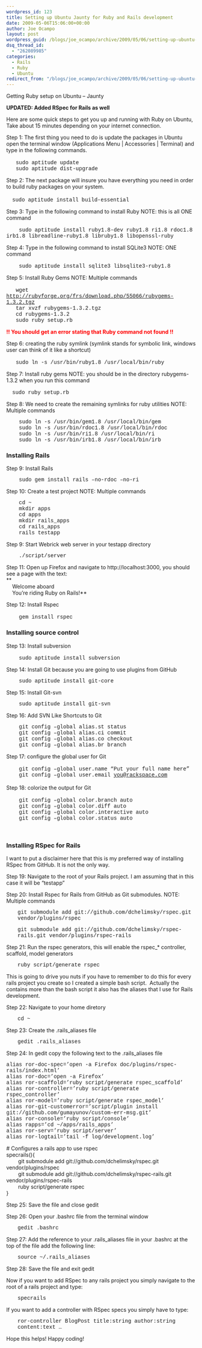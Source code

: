 ```yaml
---
wordpress_id: 123
title: Setting up Ubuntu Jaunty for Ruby and Rails development
date: 2009-05-06T15:06:00+00:00
author: Joe Ocampo
layout: post
wordpress_guid: /blogs/joe_ocampo/archive/2009/05/06/setting-up-ubuntu-jaunty-for-ruby-and-rails-development.aspx
dsq_thread_id:
  - "262089985"
categories:
  - Rails
  - Ruby
  - Ubuntu
redirect_from: "/blogs/joe_ocampo/archive/2009/05/06/setting-up-ubuntu-jaunty-for-ruby-and-rails-development.aspx/"
---
```

Getting Ruby setup on Ubuntu &ndash; Jaunty

**UPDATED: Added RSpec for Rails as well**

Here are some quick steps to get you up and running with Ruby on Ubuntu, Take about 15 minutes depending on your internet connection.

Step 1: The first thing you need to do is update the packages in Ubuntu open the terminal window (Applications Menu | Accessories | Terminal) and type in the following commands.  
&nbsp;&nbsp;&nbsp;   
<span style="font-family: courier new,courier">&nbsp;&nbsp; sudo aptitude update<br />&nbsp;&nbsp; sudo aptitude dist-upgrade</span>

Step 2: The next package will insure you have everything you need in order to build ruby packages on your system.  
&nbsp;&nbsp;&nbsp;   
&nbsp;&nbsp;&nbsp; <span style="font-family: courier new,courier">sudo aptitude install build-essential</span>

Step 3: Type in the following command to install Ruby NOTE: this is all ONE command  
<span style="font-family: courier new,courier"><br />&nbsp;&nbsp;&nbsp; sudo aptitude install ruby1.8-dev ruby1.8 ri1.8 rdoc1.8 irb1.8 libreadline-ruby1.8 libruby1.8 libopenssl-ruby</span>

Step 4: Type in the following command to install SQLite3 NOTE: ONE command  
<span style="font-family: courier new,courier"><br />&nbsp;&nbsp;&nbsp; sudo aptitude install sqlite3 libsqlite3-ruby1.8</span>

Step 5: Install Ruby Gems NOTE: Multiple commands  
&nbsp;&nbsp;&nbsp;&nbsp;&nbsp;&nbsp;&nbsp;   
<span style="font-family: courier new,courier">&nbsp;&nbsp; wget http://rubyforge.org/frs/download.php/55066/rubygems-1.3.2.tgz<br />&nbsp;&nbsp; tar xvzf rubygems-1.3.2.tgz<br />&nbsp;&nbsp; cd rubygems-1.3.2<br />&nbsp;&nbsp; sudo ruby setup.rb</span>

<span style="color: #ff0000"><b>!! You should get an error stating that Ruby command not found !!</b></span>

Step 6: creating the ruby symlink (symlink stands for symbolic link, windows user can think of it like a shortcut)  
&nbsp;&nbsp;&nbsp;&nbsp;&nbsp;&nbsp;&nbsp;   
<span style="font-family: courier new,courier">&nbsp;&nbsp; sudo ln -s /usr/bin/ruby1.8 /usr/local/bin/ruby</span>

Step 7: Install ruby gems NOTE: you should be in the directory rubygems-1.3.2 when you run this command

&nbsp;&nbsp;&nbsp; <span style="font-family: courier new,courier">sudo ruby setup.rb</span>

Step 8: We need to create the remaining symlinks for ruby utilities NOTE: Multiple commands

<span style="font-family: courier new,courier">&nbsp;&nbsp;&nbsp; sudo ln -s /usr/bin/gem1.8 /usr/local/bin/gem<br />&nbsp;&nbsp;&nbsp; sudo ln -s /usr/bin/rdoc1.8 /usr/local/bin/rdoc<br />&nbsp;&nbsp;&nbsp; sudo ln -s /usr/bin/ri1.8 /usr/local/bin/ri<br />&nbsp;&nbsp;&nbsp; sudo ln -s /usr/bin/irb1.8 /usr/local/bin/irb<br /></span>

### Installing Rails

Step 9: Install Rails

<span style="font-family: courier new,courier">&nbsp;&nbsp;&nbsp; sudo gem install rails &#8211;no-rdoc &#8211;no-ri</span>

Step 10: Create a test project NOTE: Multiple commands

<span style="font-family: courier new,courier">&nbsp;&nbsp;&nbsp; cd ~<br />&nbsp;&nbsp;&nbsp; mkdir apps<br />&nbsp;&nbsp;&nbsp; cd apps<br />&nbsp;&nbsp;&nbsp; mkdir rails_apps<br />&nbsp;&nbsp;&nbsp; cd rails_apps<br />&nbsp;&nbsp;&nbsp; rails testapp</span>

Step 9: Start Webrick web server in your testapp directory

<span style="font-family: courier new,courier">&nbsp;&nbsp;&nbsp; ./script/server</span>

Step 11: Open up Firefox and navigate to http://localhost:3000, you should see a page with the text:  
**  
&nbsp;&nbsp;&nbsp; Welcome aboard  
&nbsp;&nbsp;&nbsp; You&rsquo;re riding Ruby on Rails!**

Step 12: Install Rspec  
&nbsp;&nbsp;&nbsp;   
<span style="font-family: courier new,courier">&nbsp;&nbsp;&nbsp; gem install rspec</span>

### Installing source control  


Step 13: Install subversion  
<span style="font-family: courier new,courier"><br />&nbsp;&nbsp;&nbsp; sudo aptitude install subversion</span>

Step 14: Install Git because you are going to use plugins from GitHub

<span style="font-family: courier new,courier">&nbsp;&nbsp;&nbsp; sudo aptitude install git-core</span>

Step 15: Install Git-svn

<span style="font-family: courier new,courier">&nbsp;&nbsp;&nbsp; sudo aptitude install git-svn</span>

Step 16: Add SVN Like Shortcuts to Git

<span style="font-family: courier new,courier">&nbsp;&nbsp;&nbsp; git config &#8211;global alias.st status<br />&nbsp;&nbsp;&nbsp; git config &#8211;global alias.ci commit<br />&nbsp;&nbsp;&nbsp; git config &#8211;global alias.co checkout<br />&nbsp;&nbsp;&nbsp; git config &#8211;global alias.br branch</span>

Step 17: configure the global user for Git  
&nbsp;&nbsp;&nbsp;   
<span style="font-family: courier new,courier">&nbsp;&nbsp;&nbsp; git config &#8211;global user.name &#8220;Put your full name here&#8221;<br />&nbsp;&nbsp;&nbsp; git config &#8211;global user.email you@rackspace.com<br /></span>  
Step 18: colorize the output for Git  
&nbsp;&nbsp;&nbsp;   
<span style="font-family: courier new,courier">&nbsp;&nbsp;&nbsp; git config &#8211;global color.branch auto<br />&nbsp;&nbsp;&nbsp; git config &#8211;global color.diff auto<br />&nbsp;&nbsp;&nbsp; git config &#8211;global color.interactive auto<br />&nbsp;&nbsp;&nbsp; git config &#8211;global color.status auto</span>

&nbsp;

### Installing RSpec for Rails

I want to put a disclaimer here that this is my preferred way of installing RSpec from GitHub. It is not the only way.

Step 19: Navigate to the root of your Rails project. I am assuming that in this case it will be &#8220;testapp&#8221;

Step 20: Install Rspec for Rails from GitHub as Git submodules. NOTE: Multiple commands

<p style="padding-left: 30px">
  <span style="font-family: courier new,courier">git submodule add git://github.com/dchelimsky/rspec.git vendor/plugins/rspec</span>
</p>

<p style="padding-left: 30px">
  <span style="font-family: courier new,courier">git submodule add git://github.com/dchelimsky/rspec-rails.git vendor/plugins/rspec-rails</span>
</p>

Step 21: Run the rspec generators, this will enable the rspec_* controller, scaffold, model generators

<p style="padding-left: 30px">
  <span style="font-family: courier new,courier">ruby script/generate rspec</span>
</p>

This is going to drive you nuts if you have to remember to do this for every rails project you create so I created a simple bash script.&nbsp; Actually the contains more than the bash script it also has the aliases that I use for Rails development.

Step 22: Navigate to your home diretory

<p style="padding-left: 30px">
  <span style="font-family: courier new,courier">cd ~</span>
</p>

Step 23: Create the .rails_aliases file

<p style="padding-left: 30px">
  <span style="font-family: courier new,courier">gedit .rails_aliases </span>
</p>

Step 24: In gedit copy the following text to the .rails_aliases file

<span style="font-family: courier new,courier">alias ror-doc-spec=&#8217;open -a Firefox doc/plugins/rspec-rails/index.html&#8217;<br />alias ror-doc=&#8217;open -a Firefox&#8217;<br />alias ror-scaffold=&#8217;ruby script/generate rspec_scaffold&#8217;<br />alias ror-controller=&#8217;ruby script/generate rspec_controller&#8217;<br />alias ror-model=&#8217;ruby script/generate rspec_model&#8217;<br />alias ror-git-customerror=&#8217;script/plugin install git://github.com/gumayunov/custom-err-msg.git&#8217;<br />alias ror-console=&#8217;ruby script/console&#8217;<br />alias rapps=&#8217;cd ~/apps/rails_apps&#8217;<br />alias ror-serv=&#8217;ruby script/server&#8217;<br />alias ror-logtail=&#8217;tail -f log/development.log&#8217;</p> 

<p>
  # Configures a rails app to use rspec<br />specrails(){<br />&nbsp;&nbsp;&nbsp;&nbsp;&nbsp;&nbsp;&nbsp; git submodule add git://github.com/dchelimsky/rspec.git vendor/plugins/rspec<br />&nbsp;&nbsp;&nbsp;&nbsp;&nbsp;&nbsp;&nbsp; git submodule add git://github.com/dchelimsky/rspec-rails.git vendor/plugins/rspec-rails<br />&nbsp;&nbsp;&nbsp;&nbsp;&nbsp;&nbsp;&nbsp; ruby script/generate rspec<br />}</span>
</p>

<p>
  Step 25: Save the file and close gedit
</p>

<p>
  Step 26: Open your .bashrc file from the terminal window
</p>

<p style="padding-left: 30px">
  <span style="font-family: courier new,courier">gedit .bashrc</span>
</p>

<p>
  Step 27: Add the reference to your .rails_aliases file in your .bashrc at the top of the file add the following line:
</p>

<p style="padding-left: 30px">
  <span style="font-family: courier new,courier">source ~/.rails_aliases</span>
</p>

<p>
  Step 28: Save the file and exit gedit
</p>

<p>
  Now if you want to add RSpec to any rails project you simply navigate to the root of a rails project and type:
</p>

<p style="padding-left: 30px">
  <span style="font-family: courier new,courier">specrails</span>
</p>

<p>
  If you want to add a controller with RSpec specs you simply have to type:
</p>

<p style="padding-left: 30px">
  <span style="font-family: courier new,courier">ror-controller BlogPost title:string author:string content:text &#8230;</span>
</p>

<p>
  Hope this helps! Happy coding!
</p>